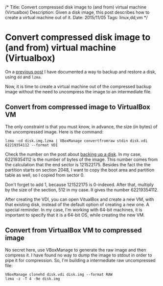 /*
Title: Convert compressed disk image to (and from) virtual machine (Virtualbox)
Description: Given a disk image, this post describes how to create a virtual
machine out of it.
Date: 2015/11/05
Tags: linux,dd,vm
*/

# Convert compressed disk image to (and from) virtual machine (Virtualbox)

On a [previous post](/blog/15/using-dd-and-lzma-to-backup-and-restore-a-disk)
I have documented a way to backup and restore a disk, using `dd` and
`lzma`.

Now, it is time to create a virtual machine out of the compressed backup image
without the need to uncompress the image to an intermediate file.

## Convert from compressed image to VirtualBox VM

The only constraint is that you must know, in advance, the size (in bytes) of
the uncompressed image. Here is the command:

    lzma -cd disk.img.lzma | VBoxManage convertfromraw stdin disk.vdi 62219354112 --format VDI

Check the number on the post about 
[backing up a disk](/blog/15/using-dd-and-lzma-to-backup-and-restore-a-disk).
In my case, 62219354112 is the number of bytes of the image. This number comes
from the calculation that the end sector is 121522175. Besides the fact the the
partition starts on section 2048, I want to copy the boot area and partition
table as well, so I copied from sector 0.

Don't forget to add 1, because 121522175 is 0-indexed. After that, multiply by
the size of the section, 512 in my case. It gives the number 62219354112.

After creating the VDI, you can open VitualBox and create a new VM, with that
existing disk, instead of the default option of creating a new one. A special
reminder. In my case, I'm working with 64-bit machines, it is important to
specify that it is a 64-bit OS, while creating the new VM.

## Convert from VirtualBox VM to compressed image

No secret here, use VBoxManage to generate the raw image and then compress it.
I have found no way to dump the image to stdout in order to pipe it for
compression. So, I'm building a intermediate raw uncompressed file:

    VBoxManage clonehd disk.vdi disk.img --format RAW
    lzma -z -T 4 -9e disk.img
